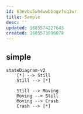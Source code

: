 ```yaml
---
id: 63evbu5wh4wwbbogvfsq1wr
title: Sample
desc: ''
updated: 1685574227643
created: 1685573996078
---
```


## simple
```mermaid
stateDiagram-v2
    [*] --> Still
    Still --> [*]

    Still --> Moving
    Moving --> Still
    Moving --> Crash
    Crash --> [*]
```
